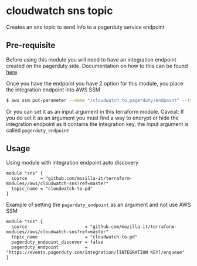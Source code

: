 # cloudwatch sns topic
Creates an sns topic to send info to a pagerduty service endpoint

## Pre-requisite
Before using this module you will need to have an integration endpoint created on the pagerduty side. Documentation on how to this can be found [here](https://support.pagerduty.com/docs/aws-cloudwatch-integration-guide)

Once you have the endpoint you have 2 option for this module, you place the integration endpoint into AWS SSM
```bash
$ aws ssm put-parameter --name "/cloudwatch_to_pagerduty/endpoint" --type SecureString --key-id alias/aws/ssm --value "https://events.pagerduty.com/integration/[INTEGRATION KEY]/enqueue"
```

Or you can set it as an input argument in this terraform module. Caveat: If you do set it as an argument you must find a way to encrypt or hide the integration endpoint as it contains the integration key, the input argument is called `pagerduty_endpoint`

## Usage
Using module with integration endpoint auto discovery

```hcl
module "sns" {
  source     = "github.com/mozilla-it/terraform-modules//aws/cloudwatch-sns?ref=master"
  topic_name = "cloudwatch-to-pd"
}
```

Example of setting the `pagerduty_endpoint` as an argument and not use AWS SSM

```hcl
module "sns" {
  source                      = "github.com/mozilla-it/terraform-modules//aws/cloudwatch-sns?ref=master"
  topic_name                  = "cloudwatch-to-pd"
  pagerduty_endpoint_discover = false
  pagerduty_endpoint          = "https://events.pagerduty.com/integration/[INTEGRATION KEY]/enqueue"
}
```
